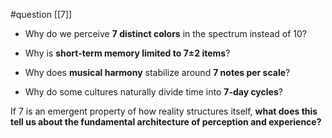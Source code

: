 #question [[7]]

- Why do we perceive **7 distinct colors** in the spectrum instead of 10?
    
- Why is **short-term memory limited to 7±2 items**?
    
- Why does **musical harmony** stabilize around **7 notes per scale**?
    
- Why do some cultures naturally divide time into **7-day cycles**?
    

If 7 is an emergent property of how reality structures itself, **what does this tell us about the fundamental architecture of perception and experience?**
